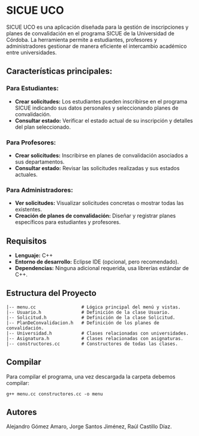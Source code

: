 # SICUE UCO
SICUE UCO es una aplicación diseñada para la gestión de inscripciones y planes de convalidación en el programa SICUE de la Universidad de Córdoba.
La herramienta permite a estudiantes, profesores y administradores gestionar de manera eficiente el intercambio académico entre universidades.

## Características principales:
### Para Estudiantes:
  - **Crear solicitudes:** Los estudiantes pueden inscribirse en el programa SICUE indicando sus datos personales y seleccionando planes de convalidación.
  - **Consultar estado:** Verificar el estado actual de su inscripción y detalles del plan seleccionado.

### Para Profesores:
  - **Crear solicitudes:** Inscribirse en planes de convalidación asociados a sus departamentos.
  - **Consultar estado:** Revisar las solicitudes realizadas y sus estados actuales.

### Para Administradores:
  - **Ver solicitudes:** Visualizar solicitudes concretas o mostrar todas las existentes.
  - **Creación de planes de convalidación:** Diseñar y registrar planes específicos para estudiantes y profesores.

## **Requisitos**
- **Lenguaje:** C++
- **Entorno de desarrollo:** Eclipse IDE (opcional, pero recomendado).
- **Dependencias:** Ninguna adicional requerida, usa librerías estándar de C++.

## **Estructura del Proyecto**
```
|-- menu.cc                 # Lógica principal del menú y vistas.
|-- Usuario.h               # Definición de la clase Usuario.
|-- Solicitud.h             # Definición de la clase Solicitud.
|-- PlanDeConvalidacion.h   # Definición de los planes de convalidación.
|-- Universidad.h           # Clases relacionadas con universidades.
|-- Asignatura.h            # Clases relacionadas con asignaturas.
|-- constructores.cc        # Constructores de todas las clases.
```


## **Compilar**
Para compilar el programa, una vez descargada la carpeta debemos compilar:
```
g++ menu.cc constructores.cc -o menu
```

## **Autores**
Alejandro Gómez Amaro, Jorge Santos Jiménez, Raúl Castillo Díaz.
